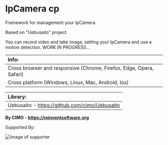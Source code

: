 IpCamera cp
==============

Framework for management your IpCamera.

Based on "Uebusaito" project.

You can record video and take image, setting your IpCamera and use a motion detection.
WORK IN PROGRESS...

| Info: |
|:---|
| Cross browser and responsive (Chrome, Firefox, Edge, Opera, Safari) |
| Cross platform (Windows, Linux, Mac, Android, Ios) |

| Library: |
|:---|
| Uebusaito - https://github.com/cimo/Uebusaito |

<b>By CIMO - https://reinventsoftware.org</b>

Supported By:

![Image of supporter](https://avatars0.githubusercontent.com/u/878437?s=200&v=4)

